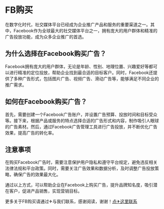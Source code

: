 # FB购买

在数字化时代，社交媒体平台已经成为企业推广产品和服务的重要渠道之一。其中，Facebook作为全球最大的社交媒体平台之一，拥有庞大的用户群体和精准的广告投放功能，成为众多企业推广的首选。

## 为什么选择在Facebook购买广告？

Facebook拥有庞大的用户群体，无论是年龄、性别、地理位置、兴趣爱好等都可以进行精准的定位投放，帮助企业找到最合适的目标客户。同时，Facebook还提供了多种广告形式，包括图片广告、视频广告、滑动广告等，能够满足不同企业的推广需求。

## 如何在Facebook购买广告？

首先，需要创建一个Facebook广告账户，并设置广告预算、投放时间和目标受众等。接下来，根据产品或服务的特点选择合适的广告形式和内容，制作吸引人眼球的广告素材。然后，通过Facebook广告管理工具进行广告投放，并不断优化广告效果，提高广告的转化率。

## 注意事项

在购买Facebook广告时，需要注意保护用户隐私和遵守平台规定，避免违反相关法律法规和平台政策。同时，需要关注广告效果和数据分析，及时调整广告投放策略，确保广告的效果最大化。

通过以上方式，可以帮助企业在Facebook上购买广告，提升品牌知名度，吸引潜在客户，促进产品销售，实现营销目标。

更多关于FB购买请通过✈与我们联系，感谢阅读，谢谢！[点✈这里联系](https://ws.k02.cc)